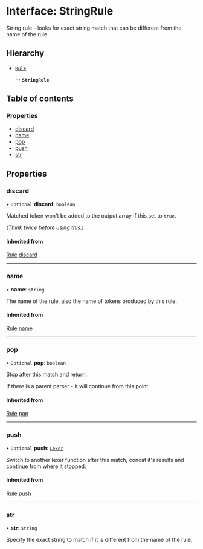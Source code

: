 # Interface: StringRule

String rule - looks for exact string match that
can be different from the name of the rule.

## Hierarchy

- [`Rule`](Rule.md)

  ↳ **`StringRule`**

## Table of contents

### Properties

- [discard](StringRule.md#discard)
- [name](StringRule.md#name)
- [pop](StringRule.md#pop)
- [push](StringRule.md#push)
- [str](StringRule.md#str)

## Properties

### discard

• `Optional` **discard**: `boolean`

Matched token won't be added to the output array if this set to `true`.

_(Think twice before using this.)_

#### Inherited from

[Rule](Rule.md).[discard](Rule.md#discard)

___

### name

• **name**: `string`

The name of the rule, also the name of tokens produced by this rule.

#### Inherited from

[Rule](Rule.md).[name](Rule.md#name)

___

### pop

• `Optional` **pop**: `boolean`

Stop after this match and return.

If there is a parent parser - it will continue from this point.

#### Inherited from

[Rule](Rule.md).[pop](Rule.md#pop)

___

### push

• `Optional` **push**: [`Lexer`](../index.md#lexer)

Switch to another lexer function after this match,
concat it's results and continue from where it stopped.

#### Inherited from

[Rule](Rule.md).[push](Rule.md#push)

___

### str

• **str**: `string`

Specify the exact string to match
if it is different from the name of the rule.
